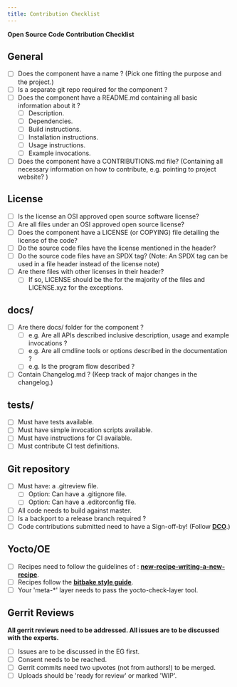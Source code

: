```yaml
---
title: Contribution Checklist
---
```


**Open Source Code Contribution Checklist**

## General
- [ ] Does the component have a name ? (Pick one fitting the purpose and the project.)
- [ ] Is a separate git repo required for the component ?
- [ ] Does the component have a README.md containing all basic information about it ?
    - [ ] Description.
    - [ ] Dependencies.
    - [ ] Build instructions.
    - [ ] Installation instructions.
    - [ ] Usage instructions.
    - [ ] Example invocations.
- [ ] Does the component have a CONTRIBUTIONS.md file? (Containing all necessary information on how to contribute, e.g. pointing to project website? )

## License
 - [ ] Is the license an OSI approved open source software license?
 - [ ] Are all files under an OSI approved open source license?
 - [ ] Does the component have a LICENSE (or COPYING) file detailing the license of the code?
 - [ ] Do the source code files have the license mentioned in the header?
 - [ ] Do the source code files have an SPDX tag? (Note: An SPDX tag can be used in a file header instead of the license note)
 - [ ] Are there files with other licenses in their header?
     - [ ] If so, LICENSE should be the for the majority of the files and LICENSE.xyz for the exceptions.

## docs/
 - [ ] Are there docs/ folder for the component ?
     - [ ] e.g. Are all APIs described inclusive description, usage and example invocations ?
     - [ ] e.g. Are all cmdline tools or options described in the documentation ?
     - [ ] e.g. Is the program flow described ?
 - [ ] Contain Changelog.md ? (Keep track of major changes in the changelog.)

## tests/
 - [ ] Must have tests available.
 - [ ] Must have simple invocation scripts available.
 - [ ] Must have instructions for CI available.
 - [ ] Must contribute CI test definitions.

## Git repository
 - [ ] Must have: a .gitreview file.
     - [ ] Option: Can have a .gitignore file.
     - [ ] Option: Can have a .editorconfig file.
 - [ ] All code needs to build against master.
 - [ ] Is a backport to a release branch required ?
 - [ ] Code contributions submitted need to have a Sign-off-by! (Follow [**DCO**](https://developercertificate.org/).)

## Yocto/OE
 - [ ] Recipes need to follow the guidelines of : [**new-recipe-writing-a-new-recipe**](https://www.yoctoproject.org/docs/latest/mega-manual/mega-manual.html#new-recipe-writing-a-new-recipe).
 - [ ] Recipes follow the [**bitbake style guide**](https://www.openembedded.org/wiki/Styleguide).
 - [ ] Your 'meta-*' layer needs to pass the yocto-check-layer tool.

## Gerrit Reviews
**All gerrit reviews need to be addressed. All issues are to be discussed with the experts.**

 - [ ] Issues are to be discussed in the EG first.
 - [ ] Consent needs to be reached.
 - [ ] Gerrit commits need two upvotes (not from authors!) to be merged.
 - [ ] Uploads should be 'ready for review' or marked 'WIP'.